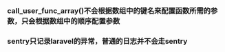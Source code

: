 ### call_user_func_array()不会根据数组中的键名来配置函数所需的参数，只会根据数组中的顺序配置参数

### sentry只记录laravel的异常，普通的日志并不会走sentry
